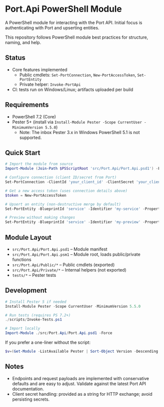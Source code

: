 # Port.Api PowerShell Module

A PowerShell module for interacting with the Port API. Initial focus is authenticating with Port and upserting entities.

This repository follows PowerShell module best practices for structure, naming, and help.

## Status

- Core features implemented
  - Public cmdlets: `Set-PortConnection`, `New-PortAccessToken`, `Set-PortEntity`
  - Private helper: `Invoke-PortApi`
- CI: tests run on Windows/Linux; artifacts uploaded per build

## Requirements

- PowerShell 7.2 (Core)
- Pester 5+ (install via `Install-Module Pester -Scope CurrentUser -MinimumVersion 5.5.0`)
  - Note: The inbox Pester 3.x in Windows PowerShell 5.1 is not supported.

## Quick Start

```powershell
# Import the module from source
Import-Module (Join-Path $PSScriptRoot 'src/Port.Api/Port.Api.psd1') -Force

# Configure connection (client ID/secret from Port)
Set-PortConnection -ClientId 'your_client_id' -ClientSecret 'your_client_secret' -BaseUri 'https://api.getport.io'

# Get a new access token (uses connection details above)
$token = New-PortAccessToken

# Upsert an entity (non-destructive merge by default)
Set-PortEntity -BlueprintId 'service' -Identifier 'my-service' -Properties @{ name = 'My Service'; tier = 'gold' }

# Preview without making changes
Set-PortEntity -BlueprintId 'service' -Identifier 'my-preview' -Properties @{ name = 'Preview' } -WhatIf
```

## Module Layout

- `src/Port.Api/Port.Api.psd1` – Module manifest
- `src/Port.Api/Port.Api.psm1` – Module root, loads public/private functions
- `src/Port.Api/Public/*` – Public cmdlets (exported)
- `src/Port.Api/Private/*` – Internal helpers (not exported)
- `tests/*` – Pester tests

## Development

```powershell
# Install Pester 5 if needed
Install-Module Pester -Scope CurrentUser -MinimumVersion 5.5.0

# Run tests (requires PS 7.2+)
./scripts/Invoke-Tests.ps1

# Import locally
Import-Module ./src/Port.Api/Port.Api.psd1 -Force
```

If you prefer a one-liner without the script:

```powershell
$v=(Get-Module -ListAvailable Pester | Sort-Object Version -Descending | Select -First 1).Version.Major; if($v -ge 5){ Invoke-Pester -Path tests -CI } else { Invoke-Pester -Path tests -EnableExit }
```

## Notes

- Endpoints and request payloads are implemented with conservative defaults and are easy to adjust. Validate against the latest Port API documentation.
- Client secret handling: provided as a string for HTTP exchange; avoid persisting secrets.

